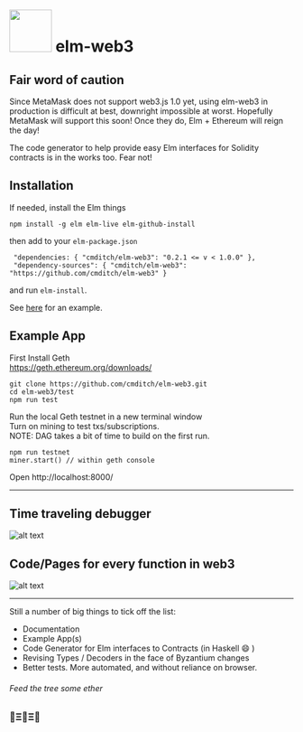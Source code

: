 # <img src="https://cdn.rawgit.com/cmditch/elm-web3/master/examples/elm-web3-logo.svg" width="75"> elm-web3

## Fair word of caution
Since MetaMask does not support web3.js 1.0 yet, using elm-web3 in production is difficult at best, downright impossible at worst. Hopefully MetaMask will support this soon! Once they do, Elm + Ethereum will reign the day!  

The code generator to help provide easy Elm interfaces for Solidity contracts is in the works too. Fear not!

## Installation  
If needed, install the Elm things
```
npm install -g elm elm-live elm-github-install
```
then add to your `elm-package.json` 
```
 "dependencies: { "cmditch/elm-web3": "0.2.1 <= v < 1.0.0" },
 "dependency-sources": { "cmditch/elm-web3": "https://github.com/cmditch/elm-web3" }
``` 
and run `elm-install`.

See [here](https://github.com/cmditch/elm-web3/blob/master/test/elm-package.json) for an example. 

## Example App
First Install Geth    
https://geth.ethereum.org/downloads/

```
git clone https://github.com/cmditch/elm-web3.git
cd elm-web3/test
npm run test
```
Run the local Geth testnet in a new terminal window    
Turn on mining to test txs/subscriptions.   
NOTE: DAG takes a bit of time to build on the first run.  
```
npm run testnet
miner.start() // within geth console
```

Open http://localhost:8000/    

------    

## Time traveling debugger    
![alt text](https://raw.githubusercontent.com/cmditch/elm-web3/master/examples/accounts-with-debugger.png)    

## Code/Pages for every function in web3 
![alt text](https://raw.githubusercontent.com/cmditch/elm-web3/master/examples/wallet.png)    

------    

Still a number of big things to tick off the list:
- Documentation
- Example App(s)
- Code Generator for Elm interfaces to Contracts (in Haskell 😄 )
- Revising Types / Decoders in the face of Byzantium changes
- Better tests. More automated, and without reliance on browser. 

###### Feed the tree some ether  
### 🌳Ξ🌳Ξ🌳

